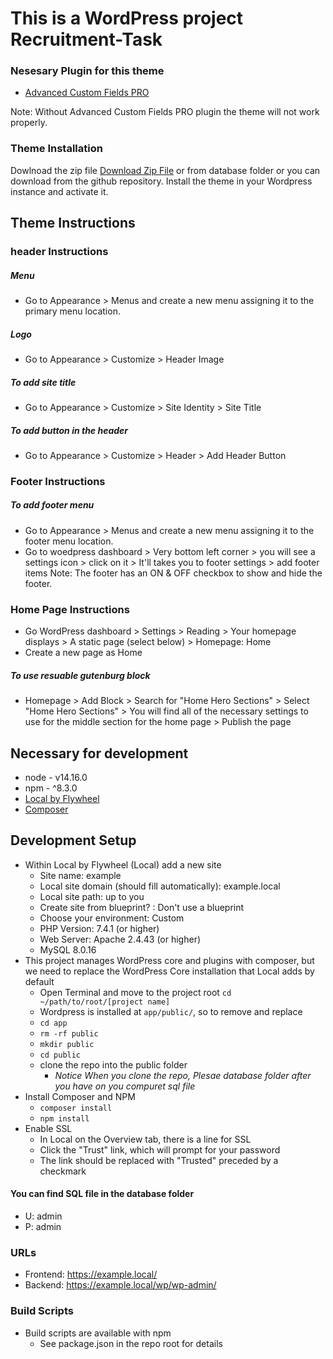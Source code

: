 # This is a WordPress project Recruitment-Task

### Nesesary Plugin for this theme
- [Advanced Custom Fields PRO](https://www.advancedcustomfields.com/)

Note: Without Advanced Custom Fields PRO plugin the theme will not work properly.

### Theme Installation
Dowlnoad the zip file [Download Zip File](./recruitment.zip)
or from database folder or you can download from the github repository.
Install the theme in your Wordpress instance and activate it.

## Theme Instructions

### header Instructions

##### Menu 
- Go to Appearance > Menus and create a new menu assigning it to the primary menu location.
##### Logo
- Go to Appearance > Customize > Header Image
##### To add site title
- Go to Appearance > Customize > Site Identity > Site Title
##### To add button in the header
- Go to Appearance > Customize > Header > Add Header Button

### Footer Instructions

##### To add footer menu
- Go to Appearance > Menus and create a new menu assigning it to the footer menu location.
- Go to woedpress dashboard > Very bottom left corner > you will see a settings icon > click on it > It'll takes you to footer settings > add footer items
Note: The footer has an ON & OFF checkbox to show and hide the footer.

### Home Page Instructions

- Go WordPress dashboard > Settings > Reading > Your homepage displays > A static page (select below) > Homepage: Home
- Create a new page as Home
 
##### To use resuable gutenburg block
- Homepage > Add Block > Search for "Home Hero Sections" > Select "Home Hero Sections" > You will find all of the necessary settings to use for the middle section for the home page > Publish the page



## Necessary for development

* node - v14.16.0
* npm - ^8.3.0
* [Local by Flywheel](https://localwp.com/)
* [Composer](https://getcomposer.org/)

## Development Setup
- Within Local by Flywheel (Local) add a new site
    - Site name: example
    - Local site domain (should fill automatically): example.local
    - Local site path: up to you
    - Create site from blueprint? : Don't use a blueprint
    - Choose your environment: Custom
    - PHP Version: 7.4.1 (or higher)
	- Web Server: Apache 2.4.43 (or higher)
    - MySQL 8.0.16
- This project manages WordPress core and plugins with composer, but we need to replace the WordPress Core installation that Local adds by default
    - Open Terminal and move to the project root `cd ~/path/to/root/[project name]`
    - Wordpress is installed at `app/public/`, so to remove and replace
    - `cd app`
    - `rm -rf public`
    - `mkdir public`
    - `cd public`
    - clone the repo into the public folder
        - *Notice When you clone the repo, Plesae database folder after you have on you compuret sql file*
- Install Composer and NPM
    - `composer install`
    - `npm install`
- Enable SSL
    - In Local on the Overview tab, there is a line for SSL
    - Click the "Trust" link, which will prompt for your password
    - The link should be replaced with "Trusted" preceded by a checkmark


#### You can find SQL file in the database folder
- U: admin
- P: admin

### URLs
 - Frontend: https://example.local/
 - Backend: https://example.local/wp/wp-admin/

### Build Scripts
- Build scripts are available with npm
    - See package.json in the repo root for details